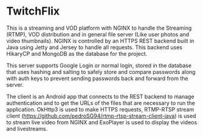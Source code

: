 # TwitchFlix

This is a streaming and VOD platform with NGINX to handle the Streaming (RTMP), VOD distribution and in general file server (Like user photos and video thumbnails). NGINX is controlled by an HTTPS REST backend built in Java using Jetty and Jersey to handle all requests. This backend uses HikaryCP and MongoDB as the database for the project.

This server supports Google Login or normal login, stored in the database that uses hashing and salting to safely store and compare passwords along with auth keys to prevent sending passwords back and forward from the server.

The client is an Android app that connects to the REST backend to manage authentication and to get the URLs of the files that are necessary to run the application. OkHttp3 is used to make HTTPS requests, RTMP-RTSP stream client (https://github.com/pedroSG94/rtmp-rtsp-stream-client-java) is used to stream live video from NGINX and ExoPlayer is used to display the videos and livestreams.

